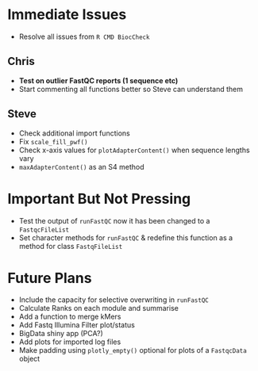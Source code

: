 # Immediate Issues

- Resolve all issues from `R CMD BiocCheck`

## Chris
- **Test on outlier FastQC reports (1 sequence etc)**
- Start commenting all functions better so Steve can understand them

## Steve

- Check additional import functions
- Fix `scale_fill_pwf()`
- Check x-axis values for `plotAdapterContent()` when sequence lengths vary
- `maxAdapterContent()` as an S4 method


# Important But Not Pressing

- Test the output of `runFastQC` now it has been changed to a `FastqcFileList`
- Set character methods for `runFastQC` & redefine this function as a method for class `FastqFileList`

# Future Plans

- Include the capacity for selective overwriting in `runFastQC`
- Calculate Ranks on each module and summarise
- Add a function to merge kMers
- Add Fastq Illumina Filter plot/status
- BigData shiny app (PCA?)
- Add plots for imported log files
- Make padding using `plotly_empty()` optional for plots of a `FastqcData` object

